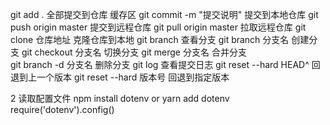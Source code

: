 


git add . 全部提交到仓库 缓存区 
git commit -m "提交说明" 提交到本地仓库
git push origin master 提交到远程仓库
git pull origin master 拉取远程仓库
git clone 仓库地址 克隆仓库到本地
git branch 查看分支
git branch 分支名 创建分支
git checkout 分支名 切换分支
git merge 分支名 合并分支   
git branch -d 分支名 删除分支
git log 查看提交日志
git reset --hard HEAD^ 回退到上一个版本
git reset --hard 版本号 回退到指定版本


2 读取配置文件
npm install dotenv or yarn add dotenv
require('dotenv').config()